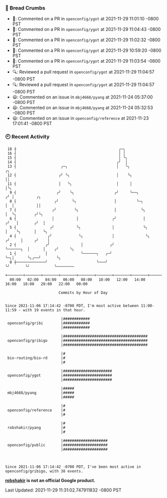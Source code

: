 ### 🍞 Bread Crumbs

 * 💬: Commented on a PR in  `openconfig/ygot` at 2021-11-29 11:01:10 -0800 PST
 * 💬: Commented on a PR in  `openconfig/ygot` at 2021-11-29 11:04:43 -0800 PST
 * 💬: Commented on a PR in  `openconfig/ygot` at 2021-11-29 11:02:32 -0800 PST
 * 💬: Commented on a PR in  `openconfig/ygot` at 2021-11-29 10:59:20 -0800 PST
 * 💬: Commented on a PR in  `openconfig/ygot` at 2021-11-29 11:03:54 -0800 PST
 * 🔍: Reviewed a pull request in  `openconfig/ygot` at 2021-11-29 11:04:57 -0800 PST
 * 🔍: Reviewed a pull request in  `openconfig/ygot` at 2021-11-29 11:04:57 -0800 PST
 * 😃: Commented on an issue in `mbj4668/pyang` at 2021-11-24 05:37:00 -0800 PST
 * 😃: Commented on an issue in `mbj4668/pyang` at 2021-11-24 05:32:53 -0800 PST
 * 😃: Commented on an issue in `openconfig/reference` at 2021-11-23 17:01:41 -0800 PST

### 🕘 Recent Activity
```
 18 ┼                                              ╭─╮
 16 ┤                                              │ │
 15 ┤                                              │ ╰╮
 14 ┤                                             ╭╯  │
 13 ┤                    ╭─╮                      │   ╰╮                     ╭╮
 12 ┤                   ╭╯ ╰╮                     │    ╰╮                    ││
 11 ┤                   │   ╰╮                    │     │                    │╰╮
  9 ┤                  ╭╯    ╰╮                  ╭╯     ╰──╮                ╭╯ │          ╭╮
  8 ┤                 ╭╯      ╰╮                 │         ╰─╮              │  │          ││
  7 ┤                ╭╯        ╰╮                │           ╰╮             │  ╰╮        ╭╯╰╮
  6 ┤                │          │               ╭╯            │            ╭╯   │       ╭╯  │
  5 ┤               ╭╯          ╰╮              │             ╰╮           │    ╰╮      │   ╰╮
  4 ┤              ╭╯            ╰╮             │              ╰╮         ╭╯     │     ╭╯    │
  2 ┤             ╭╯              │            ╭╯               ╰──────╮  │      │    ╭╯     ╰╮
  1 ┤             │               ╰──────╮   ╭─╯                       ╰─╮│      ╰╮╭──╯       ╰╮
  0 ┼─────────────╯                      ╰───╯                           ╰╯       ╰╯           ╰────────
    +───────+───────+───────+───────+───────+───────+───────+───────+───────+───────+───────+───────+────
  00:00   02:00   04:00   06:00   08:00   10:00   12:00   14:00   16:00   18:00   20:00   22:00   00:00   

						Commits by Hour of Day


Since 2021-11-06 17:14:42 -0700 PDT, I'm most active between 11:00-11:59 - with 19 events in that hour.

```



```
                         |############
 openconfig/gribi        |############
                         |############

                         |######################################
 openconfig/gribigo      |######################################
                         |######################################

                         |#
 bio-routing/bio-rd      |#
                         |#

                         |######################
 openconfig/ygot         |######################
                         |######################

                         |#####
 mbj4668/pyang           |#####
                         |#####

                         |#
 openconfig/reference    |#
                         |#

                         |#
 robshakir/pyang         |#
                         |#

                         |####################
 openconfig/public       |####################
                         |####################



Since 2021-11-06 17:14:42 -0700 PDT, I've been most active in openconfig/gribigo, with 38 events.

```
**[robshakir](mailto:robjs@google.com) is not an official Google product.**  


Last Updated: 2021-11-29 11:31:02.747911832 -0800 PST
